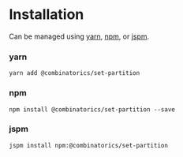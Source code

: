 # Installation

Can be managed using
[yarn](https://yarnpkg.com/en/docs),
[npm](https://docs.npmjs.com),
or [jspm](https://jspm.org/docs).


### yarn
```terminal
yarn add @combinatorics/set-partition
```

### npm
```terminal
npm install @combinatorics/set-partition --save
```

### jspm
```terminal
jspm install npm:@combinatorics/set-partition
```
